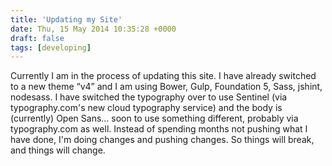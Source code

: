 ```yaml
---
title: 'Updating my Site'
date: Thu, 15 May 2014 10:35:28 +0000
draft: false
tags: [developing]
---
```


Currently I am in the process of updating this site. I have already switched to a new theme “v4” and I am using Bower, Gulp, Foundation 5, Sass, jshint, nodesass. I have switched the typography over to use Sentinel (via typography.com's new cloud typography service) and the body is (currently) Open Sans… soon to use something different, probably via typography.com as well. Instead of spending months not pushing what I have done, I'm doing changes and pushing changes. So things will break, and things will change.